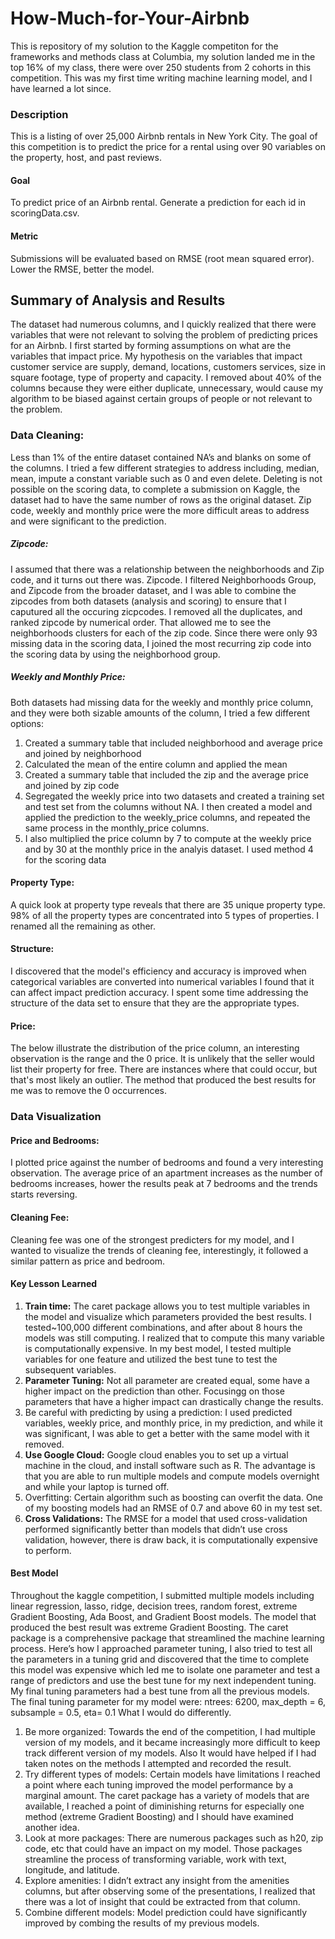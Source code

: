 # How-Much-for-Your-Airbnb

This is repository of my solution to the Kaggle competiton for the frameworks and methods class at Columbia, my solution landed me in the top 16% of my class, there were over 250 students from 2 cohorts in this competition. This was my first time writing machine learning model, and I have learned a lot since. 

### Description
This is a listing of over 25,000 Airbnb rentals in New York City. The goal of this competition is to predict the price for a rental using over 90 variables on the property, host, and past reviews.

#### Goal
To predict price of an Airbnb rental. Generate a prediction for each id in scoringData.csv.

#### Metric
Submissions will be evaluated based on RMSE (root mean squared error). Lower the RMSE, better the model.

## Summary of Analysis and Results 
The dataset had numerous columns, and I quickly realized that there were variables that were not relevant to solving the problem of predicting prices for an Airbnb. I first started by forming assumptions on what are the variables that impact price. My hypothesis on the variables that impact customer service are supply, demand, locations, customers services, size in square footage, type of property and capacity. I removed about 40% of the columns because they were either duplicate, unnecessary, would cause my algorithm to be biased against certain groups of people or not relevant to the problem. 

### Data Cleaning: 
Less than 1% of the entire dataset contained NA’s and blanks on some of the columns. I tried a few different strategies to address including, median, mean, impute a constant variable such as 0 and even delete. Deleting is not possible on the scoring data, to complete a submission on Kaggle, the dataset had to have the same number of rows as the original dataset. Zip code, weekly and monthly price were the more difficult areas to address and were significant to the prediction. 
##### Zipcode: 
I assumed that there was a relationship between the neighborhoods and Zip code, and it turns out there was. Zipcode. I filtered Neighborhoods Group, and Zipcode from the broader dataset, and I was able to combine the zipcodes from both datasets (analysis and scoring) to ensure that I caputured all the occuring zicpcodes. I removed all the duplicates, and ranked zipcode by numerical order. That allowed me to see the neighborhoods clusters for each of the zip code. Since there were only 93 missing data in the scoring data, I joined the most recurring zip code into the scoring data by using the neighborhood group. 

##### Weekly and Monthly Price: 
Both datasets had missing data for the weekly and monthly price column, and they were both sizable amounts of the column, I tried a few different options: 
1) Created a summary table that included neighborhood and average price and joined by neighborhood
2) Calculated the mean of the entire column and applied the mean
3) Created a summary table that included the zip and the average price and joined by zip code 
4) Segregated the weekly price into two datasets and created a training set and test set from the columns without NA. I then created a model and applied the prediction to the weekly_price columns, and repeated the same process in the monthly_price columns. 
5) I also multiplied the price column by 7 to compute at the weekly price and by 30 at the monthly price in the analyis dataset. I used method 4 for the scoring data 
 
#### Property Type: 
A quick look at property type reveals that there are 35 unique property type. 98% of all the property types are concentrated into 5 types of properties. I renamed all the remaining as other. 

#### Structure: 
I discovered that the model's efficiency  and accuracy is improved when categorical variables are converted into numerical variables I found that it can affect impact prediction accuracy. I spent some time addressing the structure of the data set to ensure that they are the appropriate types. 

#### Price: 
The below illustrate the distribution of the price column, an interesting observation is the range and the 0 price. It is unlikely that the seller would list their property for free. There are instances where that could occur, but that's most likely an outlier. The method that produced the best results for me was to remove the 0 occurrences. 
 
### Data Visualization
#### Price and Bedrooms:
I plotted price against the number of bedrooms and found a very interesting observation. The average price of an apartment increases as the number of bedrooms increases, hower the results peak at 7 bedrooms and the trends starts reversing. 
 
#### Cleaning Fee: 
Cleaning fee was one of the strongest predicters for my model, and I wanted to visualize the trends of cleaning fee, interestingly, it followed a similar pattern as price and bedroom.
 
#### Key Lesson Learned
1)	**Train time:** The caret package allows you to test multiple variables in the model and visualize which parameters provided the best results. I tested~100,000 different combinations, and after about 8 hours the models was still computing. I realized that to compute this many variable is computationally expensive. In my best model, I tested multiple variables for one feature and utilized the best tune to test the subsequent variables. 
2)	**Parameter Tuning:** Not all parameter are created equal, some have a higher impact on the prediction than other. Focusingg on those parameters that have a higher impact can drastically change the results. 
3)	Be careful with predicting by using a prediction:  I used predicted variables, weekly price, and monthly price, in my prediction, and while it was significant, I was able to get a better with the same model with it removed. 
4)	**Use Google Cloud:** Google cloud enables you to set up a virtual machine in the cloud, and install software such as R. The advantage is that you are able to run multiple models and compute models overnight and while your laptop is turned off. 
5)	 Overfitting: Certain algorithm such as boosting can overfit the data. One of my boosting models had an RMSE of 0.7 and above 60 in my test set. 
6)	**Cross Validations:**  The RMSE for a model that used cross-validation performed significantly better than models that didn’t use cross validation, however, there is draw back, it is computationally expensive to perform. 

#### Best Model 
Throughout the kaggle competition, I submitted multiple models including linear regression, lasso, ridge, decision trees, random forest, extreme Gradient Boosting, Ada Boost, and Gradient Boost models. The model that produced the best result was extreme Gradient Boosting. The caret package is a comprehensive package that streamlined the machine learning process.  Here’s how I approached parameter tuning, 
I also tried to test all the parameters in a tuning grid and discovered that the time to complete this model was expensive which led me to isolate one parameter and test a range of predictors and use the best tune for my next independent tuning. My final tuning parameters had a best tune from all the previous models. 
The final tuning parameter for my model were: ntrees: 6200, max_depth = 6, subsample = 0.5, eta= 0.1
What I would do differently. 
1)	Be more organized: Towards the end of the competition, I had multiple version of my models, and it became increasingly more difficult to keep track different version of my models. Also It would have helped if I had taken notes on the methods I attempted and recorded the result. 
2)	Try different types of models: Certain models have limitations I reached a point where each tuning improved the model performance by a marginal amount. The caret package has a variety of models that are available, I reached a point of diminishing returns for especially one method (extreme Gradient Boosting) and I should have examined another idea. 
3)	Look at more packages: There are numerous packages such as h20, zip code, etc that could have an impact on my model. Those packages streamline the process of transforming variable, work with text, longitude, and latitude. 
4)	Explore amenities: I didn’t extract any insight from the amenities columns, but after observing some of the presentations, I realized that there was a lot of insight that could be extracted from that column.
5)	Combine different models: Model prediction could have significantly improved by combing the results of my previous models. 

